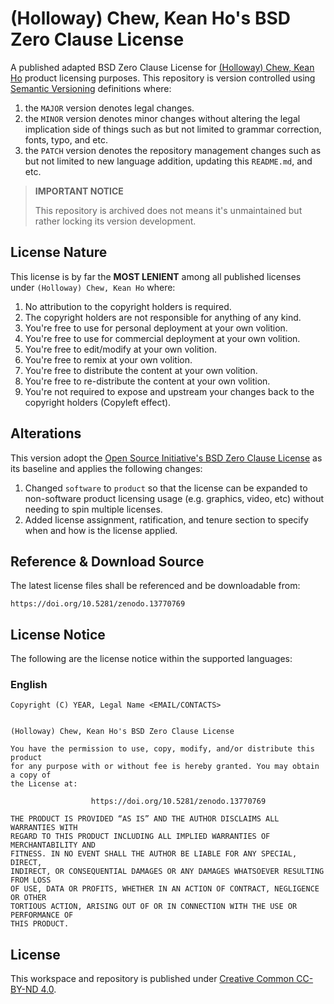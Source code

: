 # (Holloway) Chew, Kean Ho's BSD Zero Clause License

A published adapted BSD Zero Clause License for
[(Holloway) Chew, Kean Ho](https://github.com/ChewKeanHo) product licensing
purposes. This repository is version controlled using
[Semantic Versioning](https://semver.org/) definitions where:

1. the `MAJOR` version denotes legal changes.
2. the `MINOR` version denotes minor changes without altering the legal
   implication side of things such as but not limited to grammar correction,
   fonts, typo, and etc.
3. the `PATCH` version denotes the repository management changes such as but not
   limited to new language addition, updating this `README.md`, and etc.

> **IMPORTANT NOTICE**
>
> This repository is archived does not means it's unmaintained but rather
> locking its version development.




## License Nature

This license is by far the **MOST LENIENT** among all published licenses
under `(Holloway) Chew, Kean Ho` where:

1. No attribution to the copyright holders is required.
2. The copyright holders are not responsible for anything of any kind.
3. You're free to use for personal deployment at your own volition.
4. You're free to use for commercial deployment at your own volition.
5. You're free to edit/modify at your own volition.
6. You're free to remix at your own volition.
7. You're free to distribute the content at your own volition.
8. You're free to re-distribute the content at your own volition.
9. You're not required to expose and upstream your changes back to the copyright
   holders (Copyleft effect).




## Alterations

This version adopt the
[Open Source Initiative's BSD Zero Clause License](https://opensource.org/license/0bsd)
as its baseline and applies the following changes:

1. Changed `software` to `product` so that the license can be expanded to
   non-software product licensing usage (e.g. graphics, video, etc) without
   needing to spin multiple licenses.
2. Added license assignment, ratification, and tenure section to specify when
   and how is the license applied.




## Reference & Download Source

The latest license files shall be referenced and be downloadable from:

```
https://doi.org/10.5281/zenodo.13770769
```




## License Notice

The following are the license notice within the supported languages:

### English

```
Copyright (C) YEAR, Legal Name <EMAIL/CONTACTS>


(Holloway) Chew, Kean Ho's BSD Zero Clause License

You have the permission to use, copy, modify, and/or distribute this product
for any purpose with or without fee is hereby granted. You may obtain a copy of
the License at:

                  https://doi.org/10.5281/zenodo.13770769

THE PRODUCT IS PROVIDED “AS IS” AND THE AUTHOR DISCLAIMS ALL WARRANTIES WITH
REGARD TO THIS PRODUCT INCLUDING ALL IMPLIED WARRANTIES OF MERCHANTABILITY AND
FITNESS. IN NO EVENT SHALL THE AUTHOR BE LIABLE FOR ANY SPECIAL, DIRECT,
INDIRECT, OR CONSEQUENTIAL DAMAGES OR ANY DAMAGES WHATSOEVER RESULTING FROM LOSS
OF USE, DATA OR PROFITS, WHETHER IN AN ACTION OF CONTRACT, NEGLIGENCE OR OTHER
TORTIOUS ACTION, ARISING OUT OF OR IN CONNECTION WITH THE USE OR PERFORMANCE OF
THIS PRODUCT.
```




## License

This workspace and repository is published under
[Creative Common CC-BY-ND 4.0](https://creativecommons.org/licenses/by-nd/4.0/legalcode.en).
